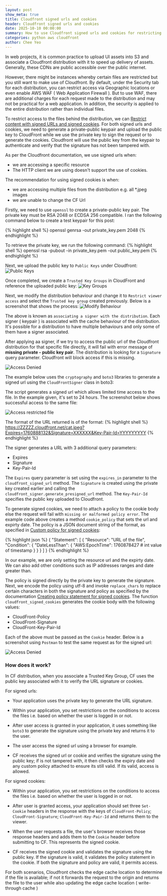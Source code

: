 ```yaml
---
layout: post
show_meta: true
title: Cloudfront signed urls and cookies
header: Cloudfront signed urls and cookies
date: 2025-10-10 00:00:00
summary: How to use Cloudfront signed urls and cookies for restricting access
categories: python aws cloudfront
author: Chee Yeo
---
```


[Restrict content with signed URLs and signed cookies]: https://docs.aws.amazon.com/AmazonCloudFront/latest/DeveloperGuide/PrivateContent.html

[Creating a signed url]: https://docs.aws.amazon.com/AmazonCloudFront/latest/DeveloperGuide/private-content-creating-signed-url-custom-policy.html

[Creating signed cookies]: https://docs.aws.amazon.com/AmazonCloudFront/latest/DeveloperGuide/private-content-signed-cookies.html

[Custom policy for signed cookies]: https://docs.aws.amazon.com/AmazonCloudFront/latest/DeveloperGuide/private-content-setting-signed-cookie-custom-policy.html

[Creating policy statement for signed cookies]: https://docs.aws.amazon.com/AmazonCloudFront/latest/DeveloperGuide/private-content-setting-signed-cookie-custom-policy.html#private-content-custom-policy-statement-cookies


In web projects, it is common practice to upload UI assets into S3 and associate a Cloudfront distribution with it to speed up delivery of assets. Generally, these CDNs are public accessible over the public internet. 

However, there might be instances whereby certain files are restricted but you still want to make use of Cloudfront. By default, under the Security tab for each distribution, you can restrict access via Geographic locations or even enable AWS WAF ( Web Application Firewall ). But to use WAF, there are additional charges for each request made to the distribution and may not be practical for a web application. In addition, the security is applied to the entire distribution rather than individual files.

To restrict access to the files behind the distribution, we can [Restrict content with signed URLs and signed cookies]. For both signed urls and cookies, we need to generate a private-public keypair and upload the public key to CloudFront while we use the private key to sign the request or to generate the cookies. Cloudfront will use the public key from the keypair to authenticate and verify that the signature has not been tampered with.

As per the Cloudfront documentation, we use signed urls when:
* we are accessing a specific resource
* The HTTP client we are using doesn't support the use of cookies.

The recommendation for using signed cookies is when:
* we are accessing multiple files from the distribution e.g. all *.jpeg images
* we are unable to change the CF Url


Firstly, we need to use `openssl` to create a private-public key pair. The private key must be RSA 2048 or ECDSA 256 compatible. I ran the following command below to create a test keypair for this post:

{% highlight shell %}
    openssl genrsa -out private_key.pem 2048
{% endhighlight %}

To retrieve the private key, we run the following command:
{% highlight shell %}
    openssl rsa -pubout -in private_key.pem -out public_key.pem
{% endhighlight %}

Next, we upload the public key to `Public Keys` under Cloudfront:
![Public Keys](/assets/img/aws/cloudfront/public_keys.png)

Once completed, we create a `Trusted Key Groups` in CloudFront and reference the uploaded public key:
![Key Groups](/assets/img/aws/cloudfront/key_groups.png)


Next, we modify the distribution behaviour and change it to `Restrict viewer access` and select the `Trusted key group` created previously. Below is a screenshot that shows the process:
![Modify Behaviour](/assets/img/aws/cloudfront/cloudfront_behaviour.png)

The above is known as `associating a signer with the distribution`. Each signer ( keypair ) is associated with the cache behaviour of the distribution. It's possible for a distribution to have multiple behaviours and only some of them have a signer associated. 

After applying aa signer, if we try to access the public url of the Cloudfront distribution for that specific file directly, it will fail with error message of **missing private - public key pair**. The distribution is looking for a `Signature` query parameter. Cloudfront will block access if this is missing. 

![Access Denied](/assets/img/aws/cloudfront/access_denied.png)

The example below uses the `cryptography` and `boto3` libraries to generate a signed url using the `CloudFrontSigner` class in boto3:

<script src="https://gist.github.com/cheeyeo/3b1c08cb288e2ffc8ab246257e13cd8d.js"></script>

The script generates a signed url which allows limited time access to the file. In the example given, it's set to 24 hours. The screenshot below shows successful access to the same file:

![Access restricted file](/assets/img/aws/cloudfront/restricted_file.png)

The format of the URL returned is of the format:
{% highlight shell %}
    https://ZZZZZ.cloudfront.net/cat.jpeg?Expires=1760888132&Signature=XXXXXX&Key-Pair-Id=YYYYYYYYY
{% endhighlight %}

The signer generates a URL with 3 additional query parameters:
* Expires
* Signature
* Key-Pair-Id

The `Expires` query parameter is set using the `expires_in` parameter to the `cloudfront_signed_url` method. The `Signature` is created using the private key created earlier and calling the `cloudfront_signer.generate_presigned_url` method. The `Key-Pair-Id` specifies the public key uploaded to Cloudfront.

To generate signed cookies, we need to attach a policy to the cookie body else the request will fail with `missing or malformed policy error`. The example code above creates a method `cookie_policy` that sets the url and expirty date. The policy is a JSON document string of the format, as specified in [Custom policy for signed cookies]:

{% highlight json %}
{
    "Statement": [
        {
            "Resource": "URL of the file",
            "Condition": {
                "DateLessThan": {
                    "AWS:EpochTime": 1760878427 # int value of timestamp
                }
            }
        }
    ]
}
{% endhighlight %}

In our example, we are only setting the resource url and the expirty date. We can also add other conditions such as IP addresses ranges and date greater than.

The policy is signed directly by the private key to generate the signature. Next, we encode the policy using utf-8 and invoke `replace_chars` to replace certain characters in both the signature and policy as specified by the documentation [Creating policy statement for signed cookies]. The function `cloudfront_signed_cookies` generates the cookie body with the following values:

* CloudFront-Policy
* CloudFront-Signature
* CloudFront-Key-Pair-Id

Each of the above must be passed as the `Cookie` header. Below is a screenshot using `Postman` to test the same request as for the signed url:

![Access Denied](/assets/img/aws/cloudfront/postman.png)


### How does it work?

In CF distribution, when you associate a Trusted Key Group, CF uses the public key associated with it to verify the URL signature or cookies. 

For signed urls:

* Your application uses the private key to generate the URL signature.

* Within your application, you set restrictions on the conditions to access the files i.e. based on whether the user is logged in or not.

* After user access is granted in your application, it uses something like `boto3` to generate the signature using the private key and returns it to the user.

* The user access the signed url using a browser for example.

* CF receives the signed url or cookie and verifies the signature using the public key; if is not tampered with, it then checks the expiry date and any custom policy attached to ensure its still valid. If its valid, access is allowed.

For signed cookies:
* Within your application, you set restrictions on the conditions to access the files i.e. based on whether the user is logged in or not.

* After user is granted access, your application should set three `Set-Cookie` headers in the response with the keys of `CloudFront-Policy`; `CloudFront-Signature`; `CloudFront-Key-Pair-Id` and returns them to the viewer.

* When the user requests a file, the user's browser receives those response headers and adds them to the `Cookie` header before submitting to CF. This represents the signed cookie.

* CF receives the signed cookie and validates the signature using the public key. If the signature is valid, it validates the policy statement in the cookie. If both the signature and policy are valid, it permits access.

For both scenarios, Cloudfront checks the edge cache location to determine if the file is available; if not it forwards the request to the origin and returns the file to the user while also updating the edge cache location ( write-through cache )
